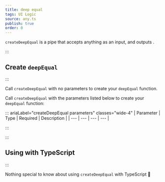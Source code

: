 ```yaml
---
title: deep equal
tags: UI Logic
source: any.ts
publish: true
order: 0
---
```


`createDeepEqual` is a pipe that accepts anything as an input, and outputs <!--TODO-->.


:::
## Create `deepEqual`
:::

Call `createDeepEqual` with no parameters to create your `deepEqual` function.

Call `createDeepEqual` with the parameters listed below to create your `deepEqual` function:

::: ariaLabel="createDeepEqual parameters" classes="wide-4"
| Parameter | Type | Required | Description |
| --- | --- | --- | --- |

:::


:::
## Using with TypeScript
:::

Nothing special to know about using `createDeepEqual` with TypeScript 🚀

